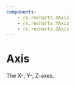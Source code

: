 ```yaml
---
components:
    - rx.recharts.XAxis
    - rx.recharts.YAxis
    - rx.recharts.ZAxis
---
```


# Axis

The X-, Y-, Z-axes.
